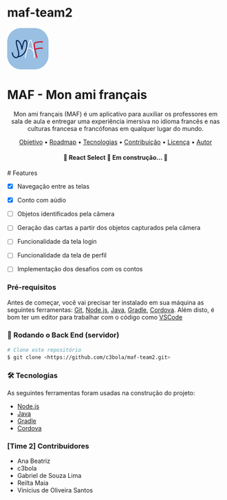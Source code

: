 # maf-team2
<img src="logo.png"/>
<h1>MAF - Mon ami français</h1>
<p align="center">Mon ami français (MAF) é um aplicativo para auxiliar os professores em sala de aula e entregar uma experiência imersiva  no idioma francês e nas culturas francesa e francófonas em qualquer lugar do mundo.</p>
<p align="center">
 <a href="#objetivo">Objetivo</a> •
 <a href="#roadmap">Roadmap</a> • 
 <a href="#tecnologias">Tecnologias</a> • 
 <a href="#contribuicao">Contribuição</a> • 
 <a href="#licenc-a">Licença</a> • 
 <a href="#autor">Autor</a>
</p>

<h4 align="center"> 
    🚧  React Select 🚀 Em construção...  🚧
</h4>
# Features

- [x] Navegação entre as telas
- [x] Conto com aúdio
- [ ] Objetos identificados pela câmera
- [ ] Geração das cartas a partir dos objetos capturados pela câmera
- [ ] Funcionalidade da tela login
- [ ] Funcionalidade da tela de perfil
- [ ] Implementação dos desafios com os contos


### Pré-requisitos

Antes de começar, você vai precisar ter instalado em sua máquina as seguintes ferramentas:
[Git](https://git-scm.com), [Node.js](https://nodejs.org/en/), [Java](https://www.java.com/pt-BR/), [Gradle](https://gradle.org/), [Cordova](https://cordova.apache.org/).
Além disto, é bom ter um editor para trabalhar com o código como [VSCode](https://code.visualstudio.com/)

### 🎲 Rodando o Back End (servidor)

```bash
# Clone este repositório
$ git clone <https://github.com/c3bola/maf-team2.git>

```
### 🛠 Tecnologias

As seguintes ferramentas foram usadas na construção do projeto:

- [Node.js](https://nodejs.org/en/)
- [Java](https://www.java.com/pt-BR/)
- [Gradle](https://gradle.org/)
- [Cordova](https://cordova.apache.org/)

### [Time 2] Contribuidores
- Ana Beatriz 
- c3bola
- Gabriel de Souza Lima
- Reilta Maia
- Vinícius de Oliveira Santos
